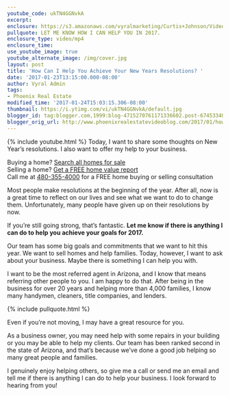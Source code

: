 ```yaml
---
youtube_code: ukTN4GGNvkA
excerpt:
enclosure: https://s3.amazonaws.com/vyralmarketing/Curtis+Johnson/Videos/2017/How+Can+I+Help+You+Achieve+Your+New+Years+Resolutions%253F+-+Phoenix+Real+Estate+Agent.mp4
pullquote: LET ME KNOW HOW I CAN HELP YOU IN 2017.
enclosure_type: video/mp4
enclosure_time:
use_youtube_image: true
youtube_alternate_image: /img/cover.jpg
layout: post
title: 'How Can I Help You Achieve Your New Years Resolutions? '
date: '2017-01-23T13:15:00.000-08:00'
author: Vyral Admin
tags:
- Phoenix Real Estate
modified_time: '2017-01-24T15:03:15.306-08:00'
thumbnail: https://i.ytimg.com/vi/ukTN4GGNvkA/default.jpg
blogger_id: tag:blogger.com,1999:blog-4715270761171336602.post-6745334068367474247
blogger_orig_url: http://www.phoenixrealestatevideoblog.com/2017/01/how-can-i-help-you-achieve-your-new.html
---
```

{% include youtube.html %}
Today, I want to share some thoughts on New Year’s resolutions. I also want to offer my help to your business.

<div class="post-cta">
Buying a home? <a href="http://www.curtisjohnsonrealty.com/" target="_blank">Search all homes for sale</a><br>
Selling a home? <a href="http://www.instantvalueonline.com/" target="_blank">Get a FREE home value report</a><br>
Call me at <a href="tel:1-480-355-4000" target="_blank">480-355-4000</a> for a FREE home buying or selling consultation
</div>

Most people make resolutions at the beginning of the year. After all, now is a great time to reflect on our lives and see what we want to do to change them. Unfortunately, many people have given up on their resolutions by now.

If you’re still going strong, that’s fantastic. **Let me know if there is anything I can do to help you achieve your goals for 2017.**

Our team has some big goals and commitments that we want to hit this year. We want to sell homes and help families. Today, however, I want to ask about your business. Maybe there is something I can help you with.

I want to be the most referred agent in Arizona, and I know that means referring other people to you. I am happy to do that. After being in the business for over 20 years and helping more than 4,000 families, I know many handymen, cleaners, title companies, and lenders.

{% include pullquote.html %}

Even if you’re not moving, I may have a great resource for you.

As a business owner, you may need help with some repairs in your building or you may be able to help my clients. Our team has been ranked second in the state of Arizona, and that’s because we’ve done a good job helping so many great people and families.

I genuinely enjoy helping others, so give me a call or send me an email and tell me if there is anything I can do to help your business. I look forward to hearing from you!
